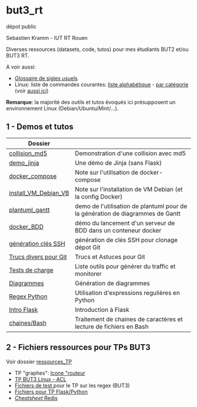 # but3_rt
dépot public

Sebastien Kramm - IUT RT Rouen

Diverses ressources (datasets, code, tutos) pour mes étudiants BUT2 et/ou BUT3 RT.

A voir aussi:  
* [Glossaire de sigles usuels](content/glossaire.md)
* Linux: liste de commandes courantes:
[liste alphabétique](content/linux_cmds_list_global.md) - 
[par catégorie](content/linux_cmds_list_cat.md)  
(voir [aussi ici](https://www.google.com/search?q=linux+cheat+sheet))


**Remarque**: la majorité des outils et tutos évoqués ici présupposent un environnement Linux (Debian/Ubuntu/Mint/...).


## 1 - Demos et tutos
|  Dossier                          |             |
|-----------------------------------|-------------| 
| [collision_md5](content/collision_md5/)      | Demonstration d'une collision avec md5 |
| [demo_jinja](content/demo_jinja/)            | Une démo de Jinja (sans Flask) |
| [docker_compose](content/docker_compose)     | Note sur l'utilisation de docker-compose |
| [install_VM_Debian_VB](install_VM_Debian_VB) | Note sur l'installation de VM Debian (et la config Docker) |
| [plantuml_gantt](content/plantuml_gantt/)    | demo de l'utilisation de plantuml pour de<br>la génération de diagrammes de Gantt |
| [docker_BDD](content/docker_BDD/)       | démo du lancement d'un serveur de BDD dans un conteneur docker |
| [génération clés SSH](content/SSH_keys) | génération de clés SSH pour clonage dépot Git |
| [Trucs divers pour Git](content/git_TA) | Trucs et Astuces pour Git |
| [Tests de charge](content/load_test)    | Liste outils pour générer du traffic et monitorer |
| [Diagrammes](content/diagrammes)        | Génération de diagrammes |
| [Regex Python](content/regex_python)    | Utilisation d'expressions regulières en Python |
| [Intro Flask](content/flask)            | Introduction à Flask |
| [chaines/Bash](content/trait_chaines_bash)      | Traitement de chaines de caractères et <br>lecture de fichiers en Bash |


## 2 - Fichiers ressources pour TPs BUT3

Voir dossier [ressources_TP](ressources_TP/)

- TP "graphes": [Icone "routeur](ressources_TP/graphes/icon_router.png)
- [TP BUT3 Linux - ACL](ressources_TP/TP_ACL_SUID/)
- [Fichiers de test ](ressources_TP/regex/) pour le TP sur les regex (BUT3)
- [Fichiers pour TP Flask/Python](ressources_TP/TP_Flask_1)
- [_Cheatsheet_ Redis](ressources/redis_cheatsheet)

